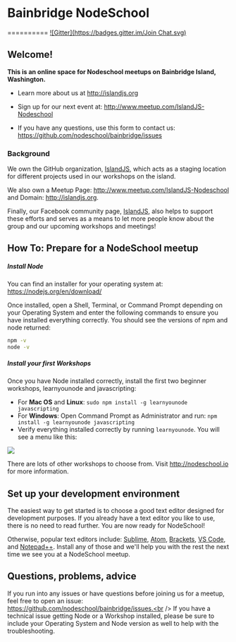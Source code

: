 # Bainbridge NodeSchool
==========
[![Gitter](https://badges.gitter.im/Join Chat.svg)](https://gitter.im/nodeschool/bainbridge?utm_source=badge&utm_medium=badge&utm_campaign=pr-badge&utm_content=badge)

## Welcome!
**This is an online space for Nodeschool meetups on Bainbridge Island, Washington.**

- Learn more about us at http://islandjs.org

- Sign up for our next event at: http://www.meetup.com/IslandJS-Nodeschool

- If you have any questions, use this form to contact us: https://github.com/nodeschool/bainbridge/issues

### Background
We own the GitHub organization, [IslandJS](https://github.com/IslandJS), which acts as a staging location for different projects used in our workshops on the island. 

We also own a Meetup Page: <http://www.meetup.com/IslandJS-Nodeschool> and Domain: <http://islandjs.org>.

Finally, our Facebook community page, [IslandJS](http://www.facebook.com/IslandJS), also helps to support these efforts and serves as a means to let more people know about the group and our upcoming workshops and meetings!

## How To: Prepare for a NodeSchool meetup

##### Install Node
You can find an installer for your operating system at: https://nodejs.org/en/download/<br/>

Once installed, open a Shell, Terminal, or Command Prompt depending on your Operating System and enter the following commands to ensure you have installed everything correctly. You should see the versions of npm and node returned:<br/>
```bash
npm -v
node -v
```

##### Install your first Workshops
Once you have Node installed correctly, install the first two beginner workshops, learnyounode and javascripting:<br/>
 - For **Mac OS** and **Linux**: `sudo npm install -g learnyounode javascripting`<br/>
 - For **Windows**: Open Command Prompt as Administrator and run: `npm install -g learnyounode javascripting`
 - Verify everything installed correctly by running `learnyounode`. You will see a menu like this: <br />

<img src="https://github.com/sethvincent/javascripting/raw/master/screenshot.png">

There are lots of other workshops to choose from. Visit http://nodeschool.io for more information.


## Set up your development environment
The easiest way to get started is to choose a good text editor designed for development purposes. If you already have a text editor you like to use, there is no need to read further. You are now ready for NodeSchool!

Otherwise, popular text editors include: [Sublime](http://www.sublimetext.com/3), [Atom](https://atom.io/), [Brackets](http://brackets.io/), [VS Code](https://code.visualstudio.com/), and [Notepad++](https://notepad-plus-plus.org/download/). Install any of those and we'll help you with the rest the next time we see you at a NodeSchool meetup. 

## Questions, problems, advice

If you run into any issues or have questions before joining us for a meetup, feel free to open an issue: https://github.com/nodeschool/bainbridge/issues.<br /> 
If you have a technical issue getting Node or a Workshop installed, please be sure to include your Operating System and Node version as well to help with the troubleshooting.
